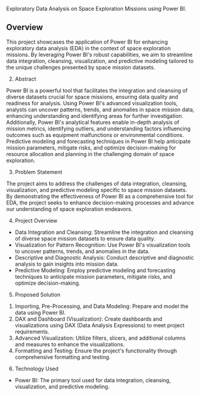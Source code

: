 Exploratory Data Analysis on Space Exploration Missions using Power BI.

## Overview

This project showcases the application of Power BI for enhancing exploratory data analysis (EDA) in the context of space exploration missions. By leveraging Power BI's robust capabilities, we aim to streamline data integration, cleansing, visualization, and predictive modeling tailored to the unique challenges presented by space mission datasets.

2) Abstract

Power BI is a powerful tool that facilitates the integration and cleansing of diverse datasets crucial for space missions, ensuring data quality and readiness for analysis. Using Power BI's advanced visualization tools, analysts can uncover patterns, trends, and anomalies in space mission data, enhancing understanding and identifying areas for further investigation. Additionally, Power BI's analytical features enable in-depth analysis of mission metrics, identifying outliers, and understanding factors influencing outcomes such as equipment malfunctions or environmental conditions. Predictive modeling and forecasting techniques in Power BI help anticipate mission parameters, mitigate risks, and optimize decision-making for resource allocation and planning in the challenging domain of space exploration.

3) Problem Statement

The project aims to address the challenges of data integration, cleansing, visualization, and predictive modeling specific to space mission datasets. By demonstrating the effectiveness of Power BI as a comprehensive tool for EDA, the project seeks to enhance decision-making processes and advance our understanding of space exploration endeavors.

4) Project Overview

- Data Integration and Cleansing: Streamline the integration and cleansing of diverse space mission datasets to ensure data quality.
- Visualization for Pattern Recognition: Use Power BI's visualization tools to uncover patterns, trends, and anomalies in the data.
- Descriptive and Diagnostic Analysis: Conduct descriptive and diagnostic analysis to gain insights into mission data.
- Predictive Modeling: Employ predictive modeling and forecasting techniques to anticipate mission parameters, mitigate risks, and optimize decision-making.

5) Proposed Solution

1. Importing, Pre-Processing, and Data Modeling: Prepare and model the data using Power BI.
2. DAX and Dashboard (Visualization): Create dashboards and visualizations using DAX (Data Analysis Expressions) to meet project requirements.
3. Advanced Visualization: Utilize filters, slicers, and additional columns and measures to enhance the visualizations.
4. Formatting and Testing: Ensure the project's functionality through comprehensive formatting and testing.

6) Technology Used

- Power BI: The primary tool used for data integration, cleansing, visualization, and predictive modeling.
